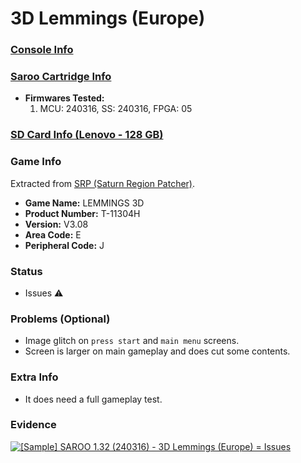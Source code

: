 # 3D Lemmings (Europe)

### [Console Info](../../../../../Info/Consoles/VA13/README.md)

### [Saroo Cartridge Info](../../../../../Info/Cartridges/RetroGameParadiseStore/1.32F/README.md)

- <b>Firmwares Tested:</b>
  1. MCU: 240316, SS: 240316, FPGA: 05

### [SD Card Info (Lenovo - 128 GB)](../../../../../Info/SdCards/Lenovo/128GB/fat32/README.md)

### Game Info

Extracted from [SRP (Saturn Region Patcher)](https://segaxtreme.net/resources/saturn-region-patcher.81/download).

- <b>Game Name:</b> LEMMINGS 3D
- <b>Product Number:</b> T-11304H
- <b>Version:</b> V3.08
- <b>Area Code:</b> E
- <b>Peripheral Code:</b> J

### Status

- Issues :warning:

### Problems (Optional)

- Image glitch on `press start` and `main menu` screens.
- Screen is larger on main gameplay and does cut some contents.

### Extra Info

- It does need a full gameplay test.

### Evidence

[![[Sample] SAROO 1.32 (240316) - 3D Lemmings (Europe) = Issues](https://img.youtube.com/vi/1D3dBn-tjbw/0.jpg)](https://www.youtube.com/watch?v=1D3dBn-tjbw)
